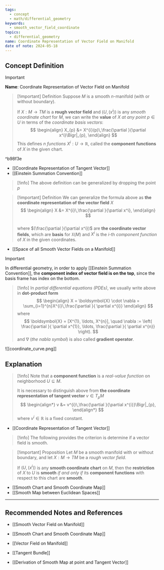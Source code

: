 ```yaml
---
tags:
  - concept
  - math/differential_geometry
keywords:
  - smooth_vector_field_coordinate
topics:
  - differential_geometry
name: Coordinate Representation of Vector Field on Manifold
date of note: 2024-05-18
---
```


## Concept Definition

>[!important]
>**Name**: Coordinate Representation of Vector Field on Manifold

>[!important] Definition
>Suppose $M$ is a smooth $n$-manifold (with or without boundary). 
>
>If $X: M \rightarrow TM$ is a **rough vector field** and $(U, (x^i))$ is any *smooth coordinate chart* for $M$, we can write the **value** of $X$ *at any point* $p \in U$ in terms of the *coordinate basis vectors*:
>$$
> \begin{align}
> X_{p} &= X^{i}(p)\,\frac{\partial }{\partial x^i}\Bigr|_{p},
> \end{align} 
>$$ 
>This defines *$n$ functions* $X^i: U \rightarrow \mathbb{R}$, called the **component functions** of $X$ in the given chart.

^b98f3e

- [[Coordinate Representation of Tangent Vector]]
- [[Einstein Summation Convention]]


>[!info]
>The above definition can be generalized by dropping the point $p$

>[!important] Definition
>We can generalize the formula above as **the coordinate representation of the vector field** $X$
>$$
> \begin{align}
> X &= X^{i}\,\frac{\partial }{\partial x^i},
> \end{align}
>$$   
>where $(\frac{\partial }{\partial x^i})$ are **the coordinate vector fields**, which are **basis** for $\mathfrak{X}(M)$ and $X^i$ is the $i$-th *component function* of $X$ in the given coordinates.

- [[Space of all Smooth Vector Fields on a Manifold]]


>[!important]
>In differential geometry, in order to apply [[Einstein Summation Convention]], the **component index of vector field is on the top**, since the basis frame has index on the bottom.


>[!info]
> In *partial differential equations (PDEs)*, we usually write above in **dot-product form**
>$$ 
> \begin{align}
> X = \boldsymbol{X} \cdot \nabla = \sum_{i=1}^{n}X^{i}\,\frac{\partial }{ \partial x^{i}}
> \end{align}
>$$ 
>where 
>$$
>\boldsymbol{X} = [X^{1}, \ldots, X^{n}], \quad \nabla :=  \left( \frac{\partial }{ \partial x^{1}}, \ldots, \frac{\partial }{ \partial x^{n}} \right). 
>$$
>and  $\nabla$ (*the nabla symbol*) is also called **gradient operator**.
> 

![[coordinate_curve.png]]

## Explanation

>[!info]
>Note that a **component function** is a *real-value function* on neighborhood $U \subseteq M$. 
>
>It is necessary to distinguish above from **the coordinate representation of tangent vector** $v\in T_{p}M$
>$$
> \begin{align*}
> v &= v^{i}\,\frac{\partial }{\partial x^{i}}\Bigr|_{p},
> \end{align*}
>$$ 
>where $v^{i} \in \mathbb{R}$ is a fixed constant.

- [[Coordinate Representation of Tangent Vector]]

>[!info]
>The following provides the criterion is determine if a vector field is smooth.

>[!important] Proposition
>Let $M$ be a smooth manifold with or without boundary, and let $X: M \rightarrow TM$ be a *rough vector field*. 
>
>If $(U, (x^i))$ is any **smooth coordinate chart** on $M$, then the **restriction** of $X$ to $U$ is **smooth** *if and only if* its **component functions** with respect to this chart are **smooth**.

- [[Smooth Chart and Smooth Coordinate Map]]
- [[Smooth Map between Euclidean Spaces]]






-----------
##  Recommended Notes and References

- [[Smooth Vector Field on Manifold]]
- [[Smooth Chart and Smooth Coordinate Map]]
- [[Vector Field on Manifold]]
- [[Tangent Bundle]]

- [[Derivation of Smooth Map at point and Tangent Vector]]

